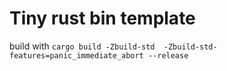 # Tiny rust bin template

build with `cargo build -Zbuild-std  -Zbuild-std-features=panic_immediate_abort --release`